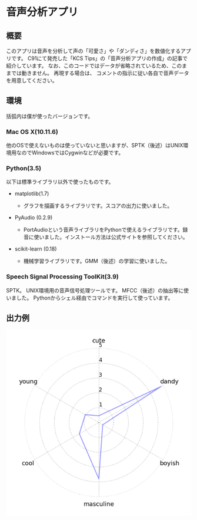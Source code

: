 # 音声分析アプリ

## 概要

このアプリは音声を分析して声の「可愛さ」や「ダンディさ」を数値化するアプリです。
C91にて発売した「KCS Tips」の「音声分析アプリの作成」の記事で紹介しています。
なお、このコードではデータが省略されているため、このままでは動きません。
再現する場合は、
コメントの指示に従い各自で音声データを用意してください。

## 環境

括弧内は僕が使ったバージョンです。

### Mac OS X(10.11.6)

他のOSで使えないものは使っていないと思いますが、SPTK（後述）はUNIX環境用なのでWindowsではCygwinなどが必要です。

### Python(3.5)

以下は標準ライブラリ以外で使ったものです。

* matplotlib(1.7)
    * グラフを描画するライブラリです。スコアの出力に使いました。

* PyAudio (0.2.9)
    * PortAudioという音声ライブラリをPythonで使えるライブラリです。録音に使いました。インストール方法は公式サイトを参照してください。

* scikit-learn (0.18)
    * 機械学習ライブラリです。GMM（後述）の学習に使いました。

### Speech Signal Processing ToolKit(3.9)

SPTK。
UNIX環境用の音声信号処理ツールです。
MFCC（後述）の抽出等に使いました。
Pythonからシェル経由でコマンドを実行して使っています。

## 出力例

![出力例](img/result.png)
